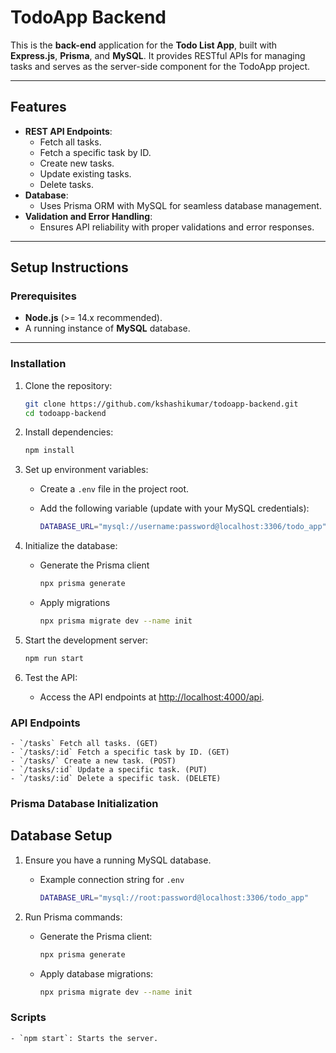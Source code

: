 # TodoApp Backend

This is the **back-end** application for the **Todo List App**, built with **Express.js**, **Prisma**, and **MySQL**. It provides RESTful APIs for managing tasks and serves as the server-side component for the TodoApp project.

---

## Features

- **REST API Endpoints**:
  - Fetch all tasks.
  - Fetch a specific task by ID.
  - Create new tasks.
  - Update existing tasks.
  - Delete tasks.
- **Database**:
  - Uses Prisma ORM with MySQL for seamless database management.
- **Validation and Error Handling**:
  - Ensures API reliability with proper validations and error responses.

---

## Setup Instructions

### Prerequisites

- **Node.js** (>= 14.x recommended).
- A running instance of **MySQL** database.

---

### Installation

1. Clone the repository:
   ```bash
   git clone https://github.com/kshashikumar/todoapp-backend.git
   cd todoapp-backend
   ```
2. Install dependencies:
   ```bash
   npm install
   ```
3. Set up environment variables:

   - Create a `.env` file in the project root.
   - Add the following variable (update with your MySQL credentials):

     ```bash
     DATABASE_URL="mysql://username:password@localhost:3306/todo_app"
     ```

4. Initialize the database:

   - Generate the Prisma client

     ```bash
     npx prisma generate
     ```

   - Apply migrations

     ```bash
     npx prisma migrate dev --name init
     ```

5. Start the development server:

   ```bash
   npm run start
   ```

6. Test the API:

   - Access the API endpoints at [http://localhost:4000/api](http://localhost:4000/api).

### API Endpoints

    - `/tasks` Fetch all tasks. (GET)
    - `/tasks/:id` Fetch a specific task by ID. (GET)
    - `/tasks/` Create a new task. (POST)
    - `/tasks/:id` Update a specific task. (PUT)
    - `/tasks/:id` Delete a specific task. (DELETE)

### Prisma Database Initialization

## Database Setup

1. Ensure you have a running MySQL database.

   - Example connection string for `.env`

     ```bash
     DATABASE_URL="mysql://root:password@localhost:3306/todo_app"
     ```

2. Run Prisma commands:

   - Generate the Prisma client:

     ```bash
     npx prisma generate
     ```

   - Apply database migrations:

     ```bash
     npx prisma migrate dev --name init
     ```

### Scripts

    - `npm start`: Starts the server.
